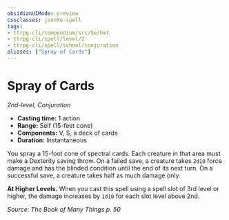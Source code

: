 ```yaml
---
obsidianUIMode: preview
cssclasses: json5e-spell
tags:
- ttrpg-cli/compendium/src/5e/bmt
- ttrpg-cli/spell/level/2
- ttrpg-cli/spell/school/conjuration
aliases: ["Spray of Cards"]
---
```

# Spray of Cards
*2nd-level, Conjuration*  

- **Casting time:** 1 action
- **Range:** Self (15-feet cone)
- **Components:** V, S, a deck of cards
- **Duration:** Instantaneous

You spray a 15-foot cone of spectral cards. Each creature in that area must make a Dexterity saving throw. On a failed save, a creature takes `2d10` force damage and has the blinded condition until the end of its next turn. On a successful save, a creature takes half as much damage only.

**At Higher Levels.** When you cast this spell using a spell slot of 3rd level or higher, the damage increases by `1d10` for each slot level above 2nd.

*Source: The Book of Many Things p. 50*